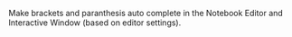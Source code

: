 Make brackets and paranthesis auto complete in the Notebook Editor and Interactive Window (based on editor settings).
